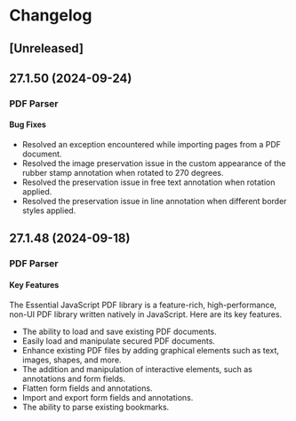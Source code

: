 # Changelog

## [Unreleased]

## 27.1.50 (2024-09-24)

### PDF Parser

#### Bug Fixes

- Resolved an exception encountered while importing pages from a PDF document.
- Resolved the image preservation issue in the custom appearance of the rubber stamp annotation when rotated to 270 degrees.
- Resolved the preservation issue in free text annotation when rotation applied.
- Resolved the preservation issue in line annotation when different border styles applied.

## 27.1.48 (2024-09-18)

### PDF Parser

#### Key Features

The Essential JavaScript PDF library is a feature-rich, high-performance, non-UI PDF library written natively in JavaScript. Here are its key features.

- The ability to load and save existing PDF documents.
- Easily load and manipulate secured PDF documents.
- Enhance existing PDF files by adding graphical elements such as text, images, shapes, and more.
- The addition and manipulation of interactive elements, such as annotations and form fields.
- Flatten form fields and annotations.
- Import and export form fields and annotations.
- The ability to parse existing bookmarks.